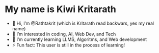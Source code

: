 # My name is Kiwi Kritarath
- 👋 Hi, I’m @Rathtakrit (which is Kritarath read backwars, yes my real name)
- 👀 I’m interested in coding, AI, Web Dev, and Tech
- 🌱 I’m currently learning LLMS, Algoritms, and Web development
- ⚡ Fun fact: This user is still in the process of learning!

<!---
Rathtakrit/Rathtakrit is a ✨ special ✨ repository because its `README.md` (this file) appears on your GitHub profile.
You can click the Preview link to take a look at your changes.
--->
